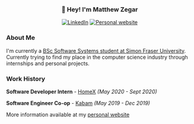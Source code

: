 <h3 align="center">👋 Hey! I'm Matthew Zegar</h3>

<p align="center">
  <a href="https://www.linkedin.com/in/matthewzegar/" target="_blank"><img src="https://img.shields.io/badge/linkedin-%230077B5.svg?&style=for-the-badge&logo=linkedin&logoColor=white" alt="LinkedIn"></a>
  <a href="https://mzegar.github.io/" target="_blank"><img src="https://img.shields.io/badge/personal website-web-%23.svg?&style=for-the-badge&logo=&logoColor=white%22" alt="Personal website"></a>
</p>

### About Me

I'm currently a [BSc Software Systems student at Simon Fraser University](https://www.sfu.ca/computing/prospective-students/undergraduate-students/programs/degree-programs/softwaresystems.html). Currently trying to find my place in the computer science industry through internships and personal projects.

### Work History

**Software Developer Intern** - [HomeX](https://homex.com/) *(May 2020 - Sept 2020)*

**Software Engineer Co-op** - [Kabam](https://kabam.com/) *(May 2019 - Dec 2019)*

More information available at my [personal website](https://mzegar.github.io/)
